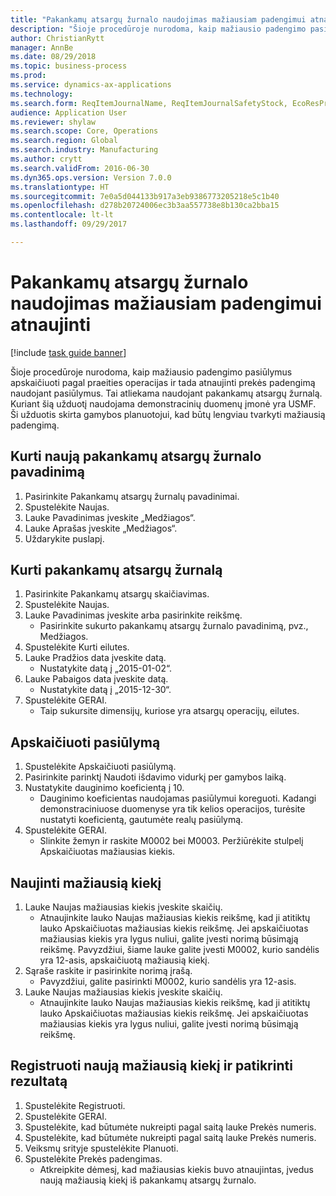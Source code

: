 ```yaml
--- 
title: "Pakankamų atsargų žurnalo naudojimas mažiausiam padengimui atnaujinti"
description: "Šioje procedūroje nurodoma, kaip mažiausio padengimo pasiūlymus apskaičiuoti pagal praeities operacijas ir tada atnaujinti prekės padengimą naudojant pasiūlymus."
author: ChristianRytt
manager: AnnBe
ms.date: 08/29/2018
ms.topic: business-process
ms.prod: 
ms.service: dynamics-ax-applications
ms.technology: 
ms.search.form: ReqItemJournalName, ReqItemJournalSafetyStock, EcoResProductInformationDialog, EcoResProductDetailsExtended, ReqItemTable
audience: Application User
ms.reviewer: shylaw
ms.search.scope: Core, Operations
ms.search.region: Global
ms.search.industry: Manufacturing
ms.author: crytt
ms.search.validFrom: 2016-06-30
ms.dyn365.ops.version: Version 7.0.0
ms.translationtype: HT
ms.sourcegitcommit: 7e0a5d044133b917a3eb9386773205218e5c1b40
ms.openlocfilehash: d278b20724006ec3b3aa557738e8b130ca2bba15
ms.contentlocale: lt-lt
ms.lasthandoff: 09/29/2017

---
```

# <a name="use-the-safety-stock-journal-to-update-minimum-coverage"></a>Pakankamų atsargų žurnalo naudojimas mažiausiam padengimui atnaujinti

[!include [task guide banner](../../includes/task-guide-banner.md)]

Šioje procedūroje nurodoma, kaip mažiausio padengimo pasiūlymus apskaičiuoti pagal praeities operacijas ir tada atnaujinti prekės padengimą naudojant pasiūlymus. Tai atliekama naudojant pakankamų atsargų žurnalą. Kuriant šią užduotį naudojama demonstracinių duomenų įmonė yra USMF. Ši užduotis skirta gamybos planuotojui, kad būtų lengviau tvarkyti mažiausią padengimą.


## <a name="create-a-new-safety-stock-journal-name"></a>Kurti naują pakankamų atsargų žurnalo pavadinimą
1. Pasirinkite Pakankamų atsargų žurnalų pavadinimai.
2. Spustelėkite Naujas.
3. Lauke Pavadinimas įveskite „Medžiagos“.
4. Lauke Aprašas įveskite „Medžiagos“.
5. Uždarykite puslapį.

## <a name="create-a-safety-stock-journal"></a>Kurti pakankamų atsargų žurnalą
1. Pasirinkite Pakankamų atsargų skaičiavimas.
2. Spustelėkite Naujas.
3. Lauke Pavadinimas įveskite arba pasirinkite reikšmę.
    * Pasirinkite sukurto pakankamų atsargų žurnalo pavadinimą, pvz., Medžiagos.  
4. Spustelėkite Kurti eilutes.
5. Lauke Pradžios data įveskite datą.
    * Nustatykite datą į „2015-01-02“.  
6. Lauke Pabaigos data įveskite datą.
    * Nustatykite datą į „2015-12-30“.  
7. Spustelėkite GERAI.
    * Taip sukursite dimensijų, kuriose yra atsargų operacijų, eilutes.  

## <a name="calculate-proposal"></a>Apskaičiuoti pasiūlymą
1. Spustelėkite Apskaičiuoti pasiūlymą.
2. Pasirinkite parinktį Naudoti išdavimo vidurkį per gamybos laiką.
3. Nustatykite dauginimo koeficientą į 10.
    * Dauginimo koeficientas naudojamas pasiūlymui koreguoti. Kadangi demonstraciniuose duomenyse yra tik kelios operacijos, turėsite nustatyti koeficientą, gautumėte realų pasiūlymą.  
4. Spustelėkite GERAI.
    * Slinkite žemyn ir raskite M0002 bei M0003. Peržiūrėkite stulpelį Apskaičiuotas mažiausias kiekis.   

## <a name="update-minimum-quantity"></a>Naujinti mažiausią kiekį
1. Lauke Naujas mažiausias kiekis įveskite skaičių.
    * Atnaujinkite lauko Naujas mažiausias kiekis reikšmę, kad ji atitiktų lauko Apskaičiuotas mažiausias kiekis reikšmę. Jei apskaičiuotas mažiausias kiekis yra lygus nuliui, galite įvesti norimą būsimąją reikšmę. Pavyzdžiui, šiame lauke galite įvesti M0002, kurio sandėlis yra 12-asis, apskaičiuotą mažiausią kiekį.  
2. Sąraše raskite ir pasirinkite norimą įrašą.
    * Pavyzdžiui, galite pasirinkti M0002, kurio sandėlis yra 12-asis.  
3. Lauke Naujas mažiausias kiekis įveskite skaičių.
    * Atnaujinkite lauko Naujas mažiausias kiekis reikšmę, kad ji atitiktų lauko Apskaičiuotas mažiausias kiekis reikšmę. Jei apskaičiuotas mažiausias kiekis yra lygus nuliui, galite įvesti norimą būsimąją reikšmę.  

## <a name="post-the-new-minimum-quantity-and-validate-the-result"></a>Registruoti naują mažiausią kiekį ir patikrinti rezultatą
1. Spustelėkite Registruoti.
2. Spustelėkite GERAI.
3. Spustelėkite, kad būtumėte nukreipti pagal saitą lauke Prekės numeris.
4. Spustelėkite, kad būtumėte nukreipti pagal saitą lauke Prekės numeris.
5. Veiksmų srityje spustelėkite Planuoti.
6. Spustelėkite Prekės padengimas.
    * Atkreipkite dėmesį, kad mažiausias kiekis buvo atnaujintas, įvedus naują mažiausią kiekį iš pakankamų atsargų žurnalo.  


